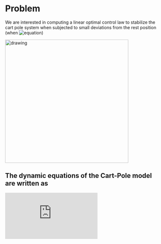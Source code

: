 # Problem
We are interested in computing a linear optimal control law to stabilize the cart pole system when subjected to small
deviations from the rest position (when ![equation](https://latex.codecogs.com/svg.latex?x&space;=&space;0,&space;v&space;=&space;0,&space;\theta&space;=&space;\pi,&space;\omega&space;=&space;0))

<img src="https://danielpiedrahita.files.wordpress.com/2017/02/cart-pole.png" alt="drawing" width="400"/>

## The dynamic equations of the Cart-Pole model are written as

![equation](https://latex.codecogs.com/svg.latex?%5Cbegin%7Barray%7D%7Brcl%7D%20%5Cdot%7Bx%7D%20%26%3D%26%20v%20%5C%5C%20%5Cdot%7Bv%7D%20%26%3D%26%20%5Cfrac%7Bf%20&plus;%20m_p%20%5Csin%5Ctheta%20%28l%20%5Comega%5E2%20&plus;%20g%20%5Ccos%20%5Ctheta%29%7D%7Bm_c%20&plus;%20m_p%20%5Csin%5E2%20%5Ctheta%7D%20%5C%5C%20%5Cdot%7B%5Ctheta%7D%20%26%3D%26%20%5Comega%5C%5C%20%5Cdot%7B%5Comega%7D%20%26%3D%26%20%5Cfrac%7B-f%5Ccos%5Ctheta%20-m_p%20l%20%5Comega%5E2%20%5Ccos%5Ctheta%5Csin%5Ctheta%20-%20%28m_c%20&plus;%20m_p%29g%20%5Csin%5Ctheta%7D%7Bl%28m_c%20&plus;%20m_p%20%5Csin%5E2%20%5Ctheta%29%7D%20%5Cend%7Barray%7D)
